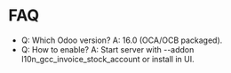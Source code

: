 # FAQ

- Q: Which Odoo version? A: 16.0 (OCA/OCB packaged).
- Q: How to enable? A: Start server with --addon l10n_gcc_invoice_stock_account or install in UI.

